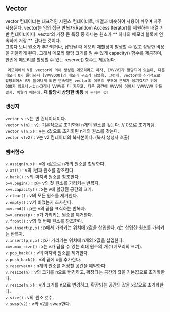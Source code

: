 ## Vector 

vector 컨테이너는 대표적인 시퀀스 컨테이너로, 배열과 비슷하여 사용이 쉬우며 자주 사용된다.
vector는 임의 접근 반복자(Random Access Iterator)를 지원하는 배열 기반 컨테이너이다.
vector의 가장 큰 특징 중 하나는 원소가 ** 하나의 메모리 블록에 연속하게 저장 ** 된다는 것이다. <br>
그렇다 보니 원소가 추가되거나, 삽입될 때 메모리 재할당이 발생할 수 있고 상당한 비용을 지불하게 된다. 그래서 메모리 할당 크기를 알 수 있게 capacity() 함수를 제공하며, 한번에 메모리를 할당할 수 있는 reserve() 함수도 제공된다.

` 메모리에서 V를 vector에 의해 생성된 메모리라고 하자, [VVVV]가 할당되어 있는데, 다른 메모리 O가 들어와서 [VVVVOOO]의 메모리 구조가 되었음. 그런데, vector에 추가적으로 할당되어서 V가 늘어나게 되면 연속적인 vector의 메모리 구조에 문제가 생기겠지? 뒤에 OOO가 있으니.<br>그래서 VVVV를 다 지우고, 다른 공간에 VVVV에 이어서 VVVVVVV 만들겠지. 이렇기 때문에,` **재 할당시 상당한 비용** `이 든다는 것! `


### 생성자

`vector v` : v는 빈 컨테이너이다. <br>
`vector v(n)` : v는 기본적으로 초기화된 n개의 원소를 갖는다.	// 0으로 초기화됨. <br>
`vector v(n,x)` : v는 x값으로 초기화된 n개의 원소를 갖는다. <br>
`vector v(v2)` : v는 v2 컨테이너의 복사본이다. (복사 생성자 호출) <br>

### 멤버함수

`v.assign(n,x)` : v에 x값으로 n개의 원소를 할당한다. <br>
`v.at(i)` : v의 i번째 원소를 참조한다. <br>
`v.back()` : v의 마지막 원소를 참조한다. <br>
`p=v.begin()` : p는 v의 첫 원소를 가리키는 반복자. <br>
`x=v.capacity()` : x는 v에 할당된 공간의 크기. <br>
`v.clear()` : v의 모든 원소를 제거한다. <br>
`v.empty()` : v가 비었는지 조사한다. <br>
`p=v.end()` : p는 v의 끝을 표식하는 반복자. <br>
`p=v.erase(p)` : p가 가리키는 원소를 제거한다. <br>
`v.front()` : v의 첫 번째 원소를 참조한다.  <br>
`q=v.insert(p,x)` : p에서 가리키는 위치에 x값을 삽입한다. q는 삽입한 원소를 가리키는 반복자. <br>
`v.insert(p,n,x)` : p가 가리키는 위치에 n개의 x값을 삽입한다. <br>
`x=v.max_size()` : x는 v가 담을 수 있는 최대 원소의 개수(메모리의 크기). <br>
`v.pop_back()` : v의 마지막 원소를 제거한다. <br>
`v.push_back()` : v의 끝에 x를 추가한다. <br>
`p.reserve(n)` : n개의 원소를 저장할 공간을 예약한다. <br>
`v.resize(n)` : v의 크기를 n으로 변경하고, 확장되는 공간의 값을 기본값으로 초기화한다. <br>
`v.resize(n,x)` : v의 크기를 n으로 변경하고, 확장되는 공간의 값을 x값으로 초기화한다. <br>
`v.size()` : v의 원소 갯수. <br>
`v.swap(v2)` : v와 v2를 swap한다. <br>
